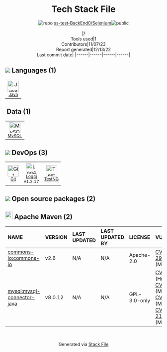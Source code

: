 <!--
--- Readme.md Snippet without images Start ---
## Tech Stack
ss-test-BackEnd0/Selenium is built on the following main stack:
- [Java](https://www.java.com) – Languages
- [MySQL](http://www.mysql.com) – Databases
- [Log4j](https://logging.apache.org/log4j/2.x/) – Logging Tools
- [TestNG](http://testng.org/doc/) – Testing Frameworks

Full tech stack [here](/techstack.md)
--- Readme.md Snippet without images End ---

--- Readme.md Snippet with images Start ---
## Tech Stack
ss-test-BackEnd0/Selenium is built on the following main stack:
- <img width='25' height='25' src='https://img.stackshare.io/service/995/K85ZWV2F.png' alt='Java'/> [Java](https://www.java.com) – Languages
- <img width='25' height='25' src='https://img.stackshare.io/service/1025/logo-mysql-170x170.png' alt='MySQL'/> [MySQL](http://www.mysql.com) – Databases
- <img width='25' height='25' src='https://img.stackshare.io/service/2804/Coralogix-log4j-integration.jpg' alt='Log4j'/> [Log4j](https://logging.apache.org/log4j/2.x/) – Logging Tools
- <img width='25' height='25' src='https://img.stackshare.io/service/8900/no-img-open-source.png' alt='TestNG'/> [TestNG](http://testng.org/doc/) – Testing Frameworks

Full tech stack [here](/techstack.md)
--- Readme.md Snippet with images End ---
-->
<div align="center">

# Tech Stack File
![](https://img.stackshare.io/repo.svg "repo") [ss-test-BackEnd0/Selenium](https://github.com/ss-test-BackEnd0/Selenium)![](https://img.stackshare.io/public_badge.svg "public")
<br/><br/>
|7<br/>Tools used|1<br/>Contributors|11/07/23 <br/>Report generated|12/13/22<br/>Last commit date|
|------|------|------|------|
</div>

## <img src='https://img.stackshare.io/languages.svg'/> Languages (1)
<table><tr>
  <td align='center'>
  <img width='36' height='36' src='https://img.stackshare.io/service/995/K85ZWV2F.png' alt='Java'>
  <br>
  <sub><a href="https://www.java.com">Java</a></sub>
  <br>
  <sub></sub>
</td>

</tr>
</table>

## <img src=''/> Data (1)
<table><tr>
  <td align='center'>
  <img width='36' height='36' src='https://img.stackshare.io/service/1025/logo-mysql-170x170.png' alt='MySQL'>
  <br>
  <sub><a href="http://www.mysql.com">MySQL</a></sub>
  <br>
  <sub></sub>
</td>

</tr>
</table>

## <img src='https://img.stackshare.io/devops.svg'/> DevOps (3)
<table><tr>
  <td align='center'>
  <img width='36' height='36' src='https://img.stackshare.io/service/1046/git.png' alt='Git'>
  <br>
  <sub><a href="http://git-scm.com/">Git</a></sub>
  <br>
  <sub></sub>
</td>

<td align='center'>
  <img width='36' height='36' src='https://img.stackshare.io/service/2804/Coralogix-log4j-integration.jpg' alt='Log4j'>
  <br>
  <sub><a href="https://logging.apache.org/log4j/2.x/">Log4j</a></sub>
  <br>
  <sub>v1.2.17</sub>
</td>

<td align='center'>
  <img width='36' height='36' src='https://img.stackshare.io/service/8900/no-img-open-source.png' alt='TestNG'>
  <br>
  <sub><a href="http://testng.org/doc/">TestNG</a></sub>
  <br>
  <sub></sub>
</td>

</tr>
</table>


## <img src='https://img.stackshare.io/group.svg' /> Open source packages (2)</h2>

## <img width='24' height='24' src='https://img.stackshare.io/package_manager/977/default_9833f2ef0bbc2a946b4cc5e9307264033361076b.png'/> Apache Maven (2)

|NAME|VERSION|LAST UPDATED|LAST UPDATED BY|LICENSE|VULNERABILITIES|
|:------|:------|:------|:------|:------|:------|
|[commons-io:commons-io](http://commons.apache.org/proper/commons-io/)|v2.6|N/A|N/A |Apache-2.0|[CVE-2021-29425](https://github.com/advisories/GHSA-gwrp-pvrq-jmwv) (Moderate)|
|[mysql:mysql-connector-java](http://dev.mysql.com/doc/connector-j/en/)|v8.0.12|N/A|N/A |GPL-3.0-only|[CVE-2018-3258](https://github.com/advisories/GHSA-4vrv-ch96-6h42) (High)<br/>[CVE-2019-2692](https://github.com/advisories/GHSA-jcq3-cprp-m333) (Moderate)<br/>[CVE-2021-2471](https://github.com/advisories/GHSA-w6f2-8wx4-47r5) (Moderate)<br/>[CVE-2022-21363](https://github.com/advisories/GHSA-g76j-4cxx-23h9) (Moderate)|

<br/>
<div align='center'>

Generated via [Stack File](https://github.com/apps/stack-file)
